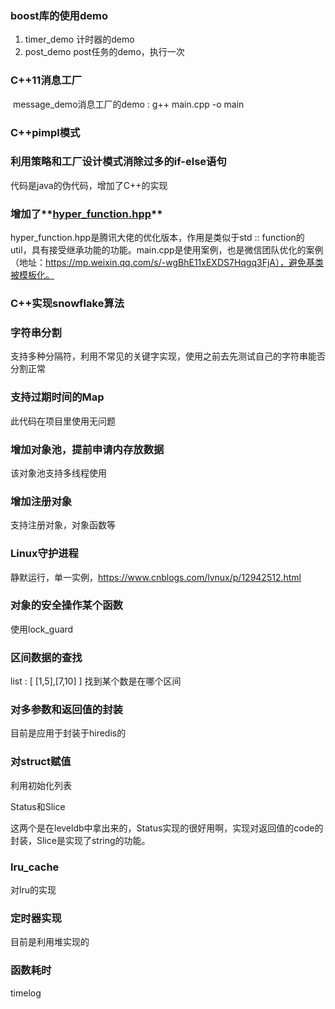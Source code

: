 
### boost库的使用demo
1. timer_demo 计时器的demo
2. post_demo post任务的demo，执行一次

### C++11消息工厂

​	message_demo消息工厂的demo   :  g++ main.cpp -o main

### C++pimpl模式

### 利用策略和工厂设计模式消除过多的if-else语句

代码是java的伪代码，增加了C++的实现

### 增加了**[hyper_function.hpp](https://gist.github.com/lingol/ed9feab92da9e341487855084411df4e)**

hyper_function.hpp是腾讯大佬的优化版本，作用是类似于std :: function的util，具有接受继承功能的功能。main.cpp是使用案例，也是微信团队优化的案例（地址：https://mp.weixin.qq.com/s/-wgBhE11xEXDS7Hqgq3FjA），避免基类被模板化。

### C++实现snowflake算法

### 字符串分割

支持多种分隔符，利用不常见的关键字实现，使用之前去先测试自己的字符串能否分割正常

### 支持过期时间的Map

此代码在项目里使用无问题

### 增加对象池，提前申请内存放数据

该对象池支持多线程使用

### 增加注册对象

支持注册对象，对象函数等

### Linux守护进程

静默运行，单一实例，https://www.cnblogs.com/lvnux/p/12942512.html

### 对象的安全操作某个函数

使用lock_guard

### 区间数据的查找

list : [ [1,5],[7,10] ]  找到某个数是在哪个区间

###  对多参数和返回值的封装

目前是应用于封装于hiredis的

### 对struct赋值

利用初始化列表

Status和Slice

这两个是在leveldb中拿出来的，Status实现的很好用啊，实现对返回值的code的封装，Slice是实现了string的功能。

### lru_cache

对lru的实现

### 定时器实现

目前是利用堆实现的

### 函数耗时

timelog
